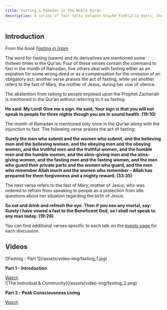 ```yaml
---
title: Fasting & Ramadan in the Noble Quran
description: A series of four talks between Shaykh Fadhlalla Haeri, Sheikh Saadi Shakur and Dr Adnan AlAdnani during the month of Ramadan 2021.
---
```

## Introduction 

_From the book <a href="https://zahrapublications.pub/book-FastingInIslam.php#bookTitle" target="_blank">Fasting in Islam</a>_

The word for fasting (sawm) and its derivatives are mentioned some thirteen times in the Qur’an. Four of these verses contain the command to fast in the month of Ramadan, five others deal with fasting either as an expiation for some wrong deed or as a compensation for the omission of an obligatory act; another verse praises the act of fasting, while yet another refers to the fast of Mary, the mother of Jesus, during her vow of silence.

The abstention from talking to people enjoined upon the Prophet Zachariah is mentioned in the Qur’an without referring to it as fasting: 

**He said: My Lord! Give me a sign. He said; Your sign is that you will not speak to people for three nights though you are in sound health. (19:10)**

The month of Ramadan is mentioned only once in the Qur’an along with the injunction to fast. The
following verse praises the act of fasting:

**Surely the men who submit and the women who submit, and the believing men and the believing women, and the obeying men and the obeying women, and the truthful men and the truthful women, and the humble men and the humble women, and the alms-giving men and the alms-giving women, and the fasting men and the fasting women, and the men who guard their private parts and the women who guard, and the men who remember Allah much and the women who remember – Allah has prepared for them forgiveness and a mighty reward. (33:35)**

The next verse refers to the fast of Mary, mother of Jesus, who was ordered to refrain from speaking to people as a protection from idle questions about her situation regarding the birth of Jesus:

**So eat and drink and refresh the eye. Then if you see any mortal, say: Surely I have vowed a fast to the Beneficent God, so I shall not speak to any man today. (19:26)**.

You can find additional verses specific to each talk on the [events page](/gatherings/past/2021/fasting-1) for each discussion.

## Videos

<div markdown="1" class="card video sidebar center gemoji center-content">

<div markdown="2" class="video-image">
![Fasting - Part 1](/assets/video-img/fasting_1.jpg)
</div>

**Part 1 - Introduction**

<div markdown="3" class="video-link">
<a href="https://www.youtube.com/watch?v=dHKzGza5VZ8" target="_blank" rel="noopener noreferrer">Watch</a>
</div>

</div>

<div markdown="1" class="card video sidebar center gemoji center-content">

<div markdown="2" class="video-image">
![The Individual & Community](/assets/video-img/fasting_2.png)
</div>

**Part 2 - Peak Consciousness Living**

<div markdown="3" class="video-link">
<a href="https://www.youtube.com/watch?v=KwVB3j5c6mk" target="_blank" rel="noopener noreferrer">Watch</a>
</div>

</div>
